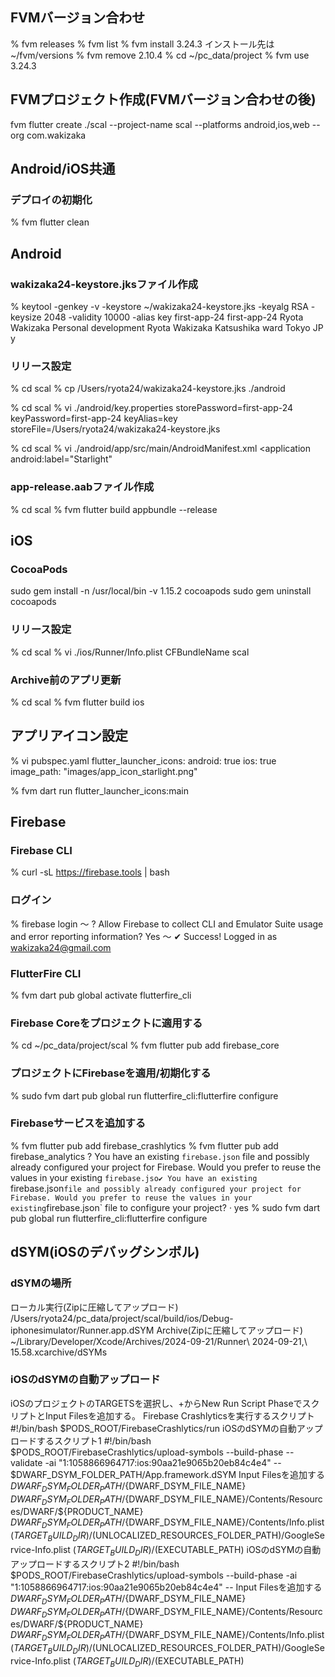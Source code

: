 ## FVMバージョン合わせ
% fvm releases
% fvm list
% fvm install 3.24.3
インストール先は~/fvm/versions
% fvm remove 2.10.4
% cd ~/pc_data/project
% fvm use 3.24.3

## FVMプロジェクト作成(FVMバージョン合わせの後)
fvm flutter create ./scal --project-name scal --platforms android,ios,web --org com.wakizaka

## Android/iOS共通
### デプロイの初期化
% fvm flutter clean

## Android
### wakizaka24-keystore.jksファイル作成
% keytool -genkey -v -keystore ~/wakizaka24-keystore.jks -keyalg RSA -keysize 2048 -validity 10000 -alias key
first-app-24
first-app-24
Ryota Wakizaka
Personal development
Ryota Wakizaka
Katsushika ward
Tokyo
JP
y

### リリース設定
% cd scal
% cp /Users/ryota24/wakizaka24-keystore.jks ./android

% cd scal
% vi ./android/key.properties
storePassword=first-app-24
keyPassword=first-app-24
keyAlias=key
storeFile=/Users/ryota24/wakizaka24-keystore.jks

% cd scal
% vi ./android/app/src/main/AndroidManifest.xml
<application
android:label="Starlight"

### app-release.aabファイル作成
% cd scal
% fvm flutter build appbundle --release

## iOS
### CocoaPods
sudo gem install -n /usr/local/bin -v 1.15.2 cocoapods
sudo gem uninstall cocoapods

### リリース設定
% cd scal
% vi ./ios/Runner/Info.plist
<key>CFBundleName</key>
<string>scal</string>

### Archive前のアプリ更新
% cd scal
% fvm flutter build ios

## アプリアイコン設定
% vi pubspec.yaml
flutter_launcher_icons:
android: true
ios: true
image_path: "images/app_icon_starlight.png"

% fvm dart run flutter_launcher_icons:main

## Firebase
### Firebase CLI
% curl -sL https://firebase.tools | bash

### ログイン
% firebase login
〜
? Allow Firebase to collect CLI and Emulator Suite usage and error reporting information? Yes
〜
✔  Success! Logged in as wakizaka24@gmail.com

### FlutterFire CLI
% fvm dart pub global activate flutterfire_cli

### Firebase Coreをプロジェクトに適用する
% cd ~/pc\_data/project/scal
% fvm flutter pub add firebase_core

### プロジェクトにFirebaseを適用/初期化する
% sudo fvm dart pub global run flutterfire_cli:flutterfire configure

### Firebaseサービスを追加する
% fvm flutter pub add firebase_crashlytics
% fvm flutter pub add firebase_analytics
? You have an existing `firebase.json` file and possibly already configured your project for Firebase. Would you prefer to reuse the values in your existing `firebase.jso✔ You have an existing `firebase.json` file and possibly already configured your project for Firebase. Would you prefer to reuse the values in your existing `firebase.json` file to configure your project? · yes
% sudo fvm dart pub global run flutterfire_cli:flutterfire configure

## dSYM(iOSのデバッグシンボル)
### dSYMの場所
ローカル実行(Zipに圧縮してアップロード)
/Users/ryota24/pc_data/project/scal/build/ios/Debug-iphonesimulator/Runner.app.dSYM
Archive(Zipに圧縮してアップロード)
~/Library/Developer/Xcode/Archives/2024-09-21/Runner\ 2024-09-21\,\ 15.58.xcarchive/dSYMs

### iOSのdSYMの自動アップロード
iOSのプロジェクトのTARGETSを選択し、+からNew Run Script PhaseでスクリプトとInput Filesを追加する。
Firebase Crashlyticsを実行するスクリプト
#!/bin/bash
$PODS_ROOT/FirebaseCrashlytics/run
iOSのdSYMの自動アップロードするスクリプト1
#!/bin/bash
$PODS_ROOT/FirebaseCrashlytics/upload-symbols --build-phase --validate -ai "1:1058866964717:ios:90aa21e9065b20eb84c4e4" -- $DWARF_DSYM_FOLDER_PATH/App.framework.dSYM
Input Filesを追加する
${DWARF_DSYM_FOLDER_PATH}/${DWARF_DSYM_FILE_NAME}
${DWARF_DSYM_FOLDER_PATH}/${DWARF_DSYM_FILE_NAME}/Contents/Resources/DWARF/${PRODUCT_NAME}
${DWARF_DSYM_FOLDER_PATH}/${DWARF_DSYM_FILE_NAME}/Contents/Info.plist
$(TARGET_BUILD_DIR)/$(UNLOCALIZED_RESOURCES_FOLDER_PATH)/GoogleService-Info.plist
$(TARGET_BUILD_DIR)/$(EXECUTABLE_PATH)
iOSのdSYMの自動アップロードするスクリプト2
#!/bin/bash
$PODS_ROOT/FirebaseCrashlytics/upload-symbols --build-phase -ai "1:1058866964717:ios:90aa21e9065b20eb84c4e4" --
Input Filesを追加する
${DWARF_DSYM_FOLDER_PATH}/${DWARF_DSYM_FILE_NAME}
${DWARF_DSYM_FOLDER_PATH}/${DWARF_DSYM_FILE_NAME}/Contents/Resources/DWARF/${PRODUCT_NAME}
${DWARF_DSYM_FOLDER_PATH}/${DWARF_DSYM_FILE_NAME}/Contents/Info.plist
$(TARGET_BUILD_DIR)/$(UNLOCALIZED_RESOURCES_FOLDER_PATH)/GoogleService-Info.plist
$(TARGET_BUILD_DIR)/$(EXECUTABLE_PATH)